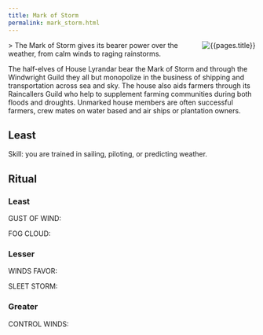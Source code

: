 ```yaml
---
title: Mark of Storm
permalink: mark_storm.html
---
```

<img src="images/dragonmarks/{{page.title}}.jpg" alt='{{pages.title}}' style="float:right">
> The Mark of Storm gives its bearer power over the weather, from calm winds to raging rainstorms.

The half-elves of House Lyrandar bear the Mark of Storm and through the Windwright Guild they all but monopolize in the business of shipping and transportation across sea and sky. The house also aids farmers through its Raincallers Guild who help to supplement farming communities during both floods and droughts. Unmarked house members are often successful farmers, crew mates on water based and air ships or plantation owners.

## Least
Skill: you are trained in sailing, piloting, or predicting weather.

## Ritual
### Least
GUST OF WIND:

FOG CLOUD: 

### Lesser
WINDS FAVOR:

SLEET STORM:

### Greater
CONTROL WINDS: